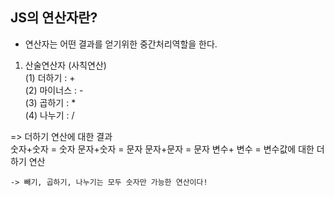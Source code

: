 ## JS의 연산자란?
- 연산자는 어떤 결과를 얻기위한 중간처리역할을 한다.

1. 산술연산자 (사칙연산)   
    (1) 더하기 : +  
    (2) 마이너스 : -  
    (3) 곱하기 : *  
    (4) 나누기 : /  

=> 더하기 연산에 대한 결과   
    숫자+숫자 = 숫자
    문자+숫자 = 문자
    문자+문자 = 문자
    변수+ 변수 = 변수값에 대한 더하기 연산

    -> 빼기, 곱하기, 나누기는 모두 숫자만 가능한 연산이다!

